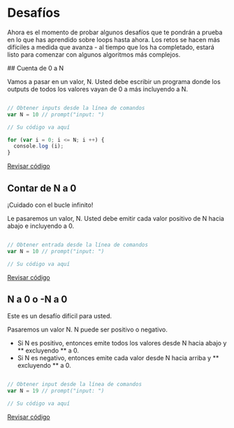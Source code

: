 
# Desafíos

Ahora es el momento de probar algunos desafíos que te pondrán a prueba en lo que has aprendido sobre loops hasta ahora. Los retos se hacen más difíciles a medida que avanza - al tiempo que los ha completado, estará listo para comenzar con algunos algoritmos más complejos.

## Cuenta de 0 a N

Vamos a pasar en un valor, N. Usted debe escribir un programa donde los outputs  de todos los valores vayan de 0 a más incluyendo a N.

```js

// Obtener inputs desde la línea de comandos
var N = 10 // prompt("input: ")

// Su código va aquí

for (var i = 0; i <= N; i ++) {
  console.log (i);
}


```
[Revisar código]()

## Contar de N a 0

¡Cuidado con el bucle infinito!

Le pasaremos un valor, N. Usted debe emitir cada valor positivo de N hacia abajo e incluyendo a 0.

```js

// Obtener entrada desde la línea de comandos
var N = 10 // prompt("input: ")

// Su código va aquí

```
[Revisar código]()

## N a 0 o -N a 0

Este es un desafío difícil para usted.

Pasaremos un valor N. N puede ser positivo o negativo.

* Si N es positivo, entonces emite todos los valores desde N hacia abajo  y \*\* excluyendo \*\* a 0.
* Si N es negativo, entonces emite cada valor desde N hacia arriba y \*\* excluyendo \*\* a 0.

```js

// Obtener input desde la línea de comandos
var N = 19 // prompt("input: ")

// Su código va aquí


```
[Revisar código]()


